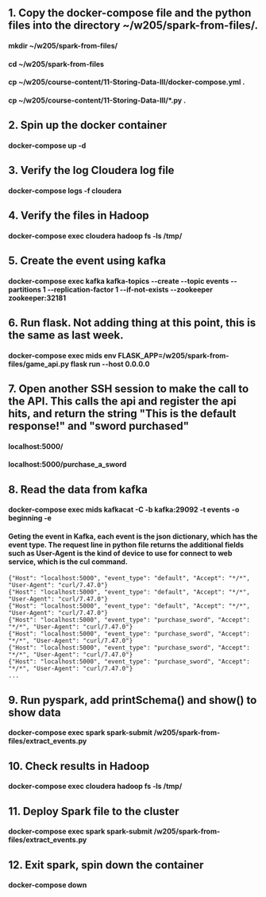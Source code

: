 ## 1. Copy the docker-compose file and the python files into the directory ~/w205/spark-from-files/.  
####   mkdir ~/w205/spark-from-files/
####   cd ~/w205/spark-from-files
####   cp ~/w205/course-content/11-Storing-Data-III/docker-compose.yml .
####   cp ~/w205/course-content/11-Storing-Data-III/*.py .

## 2. Spin up the docker container
#### docker-compose up -d

## 3. Verify the log Cloudera log file
#### docker-compose logs -f cloudera

## 4. Verify the files in Hadoop
#### docker-compose exec cloudera hadoop fs -ls /tmp/

## 5. Create the event using kafka 
#### docker-compose exec kafka kafka-topics --create --topic events --partitions 1 --replication-factor 1 --if-not-exists --zookeeper zookeeper:32181

## 6. Run flask.  Not adding thing at this point, this is the same as last week.
#### docker-compose exec mids env FLASK_APP=/w205/spark-from-files/game_api.py flask run --host 0.0.0.0

## 7. Open another SSH session to make the call to the API.   This calls the api and register the api hits, and return the string "This is the default response!" and "sword purchased"
#### localhost:5000/
#### localhost:5000/purchase_a_sword

## 8. Read the data from kafka
#### docker-compose exec mids kafkacat -C -b kafka:29092 -t events -o beginning -e
#### Geting the event in Kafka, each event is the json dictionary, which has the event type.  The request line in python file returns the additional fields such as User-Agent is the kind of device to use for connect to web service, which is the cul command.
```
{"Host": "localhost:5000", "event_type": "default", "Accept": "*/*", "User-Agent": "curl/7.47.0"}
{"Host": "localhost:5000", "event_type": "default", "Accept": "*/*", "User-Agent": "curl/7.47.0"}
{"Host": "localhost:5000", "event_type": "default", "Accept": "*/*", "User-Agent": "curl/7.47.0"}
{"Host": "localhost:5000", "event_type": "purchase_sword", "Accept": "*/*", "User-Agent": "curl/7.47.0"}
{"Host": "localhost:5000", "event_type": "purchase_sword", "Accept": "*/*", "User-Agent": "curl/7.47.0"}
{"Host": "localhost:5000", "event_type": "purchase_sword", "Accept": "*/*", "User-Agent": "curl/7.47.0"}
{"Host": "localhost:5000", "event_type": "purchase_sword", "Accept": "*/*", "User-Agent": "curl/7.47.0"}
...
```
## 9. Run pyspark, add printSchema() and show() to show data
#### docker-compose exec spark spark-submit /w205/spark-from-files/extract_events.py

## 10. Check results in Hadoop
#### docker-compose exec cloudera hadoop fs -ls /tmp/

## 11. Deploy Spark file to the cluster
#### docker-compose exec spark spark-submit /w205/spark-from-files/extract_events.py

## 12. Exit spark, spin down the container
#### docker-compose down

